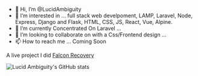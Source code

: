 - 👋 Hi, I’m @LucidAmbiguity
- 👀 I’m interested in ... full stack web develpoment, LAMP, Laravel, Node, Express, Django and Flask, HTML, CSS, JS, React, Vue, Alpine. 
- 🌱 I’m currently Concentrated On Laravel ... 
- 💞️ I’m looking to collaborate on with a Css/Frontend design ...
- 📫 How to reach me ... Coming Soon

A live project I did <a href="https://www.falcon-recovery.com" target="_blank">Falcon Recovery</a>

<!---
LucidAmbiguity/LucidAmbiguity is a ✨ special ✨ repository because its `README.md` (this file) appears on your GitHub profile.
You can click the Preview link to take a look at your changes.
--->
![Lucid Ambiguity's GitHub stats](https://github-readme-stats.vercel.app/api?username=LucidAmbiguity&show_icons=true&theme=radical)
